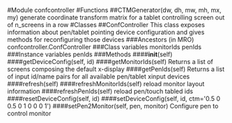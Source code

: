 #Module confcontroller
#Functions
##CTMGenerator(dw, dh, mw, mh, mx, my)
generate coordinate transform matrix for a tablet controlling screen out of n_screens in a row
#Classes
##ConfController 
This class exposes information about pen/tablet pointing device configuration
and gives methods for reconfiguring those devices
###Ancestors (in MRO)
confcontroller.ConfController
###Class variables
monitorIds
penIds
###Instance variables
penIds
###Methods
####__init__(self)
####getDeviceConfig(self, id)
####getMonitorIds(self)
Returns a list of screens composing the default x-display
####getPenIds(self)
Returns a list of input id/name pairs for all available pen/tablet xinput devices
####refresh(self)
####refreshMonitorIds(self)
reload monitor layout information
####refreshPenIds(self)
reload pen/touch tabled ids
####resetDeviceConfig(self, id)
####setDeviceConfig(self, id, ctm='0.5 0 0.5 0 1 0 0 0 1')
####setPen2Monitor(self, pen, monitor)
Configure pen to control monitor
